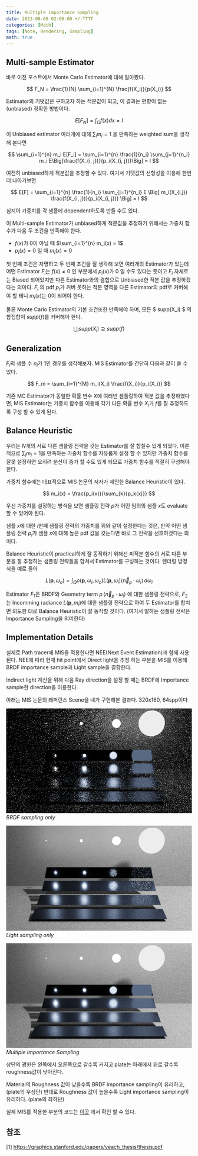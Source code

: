 ```yaml
---
title: Multiple Importance Sampling
date: 2023-08-08 02:00:00 +/-TTTT
categories: [Math]
tags: [Note, Rendering, Sampling]  
math: true
---
```


## Multi-sample Estimator

바로 이전 포스트에서 Monte Carlo Estimator에 대해 알아봤다. 

$$ F_N = \frac{1}{N} \sum_{i=1}^{N} \frac{f(X_i)}{p(X_i)} $$

Estimator의 기댓값은 구하고자 하는 적분값이 되고, 이 결과는 편향이 없는(unbiased) 정확한 방법이다.

$$ E[F_N] = \int_{\Omega} f(x) dx = I$$

이 Unbiased estimator 여러개에 대해 $\sum_{i} m_i = 1$ 을 만족하는 weighted sum을 생각해 본다면

$$ \sum_{i=1}^{n} m_i E[F_i] = \sum_{i=1}^{n} \frac{1}{n_i} \sum_{j=1}^{n_i} m_i E\Big[\frac{f(X_{i, j})}{p_i(X_{i, j})}\Big] = I $$

여전히 unbiased하게 적분값을 추정할 수 있다. 여기서 기댓값의 선형성을 이용해 한번 더 나아가보면

$$ E[F] = \sum_{i=1}^{n} \frac{1}{n_i} \sum_{j=1}^{n_i} E \Big[ m_i(X_{i,j}) \frac{f(X_{i, j})}{p_i(X_{i, j})} \Big] = I $$

심지어 가중치를 각 샘플에 dependent하도록 만들 수도 있다.

이 Multi-sample Estimator가 unbiased하게 적분값을 추정하기 위해서는 가중치 함수가 다음 두 조건을 만족해야 한다.

- $f(x)$가 $0$이 아닐 때 $\sum_{i=1}^{n} m_i(x) = 1$ 
- $p_i(x)=0$ 일 때 $m_i(x) = 0$ 

첫 번째 조건은 자명하고 두 번째 조건을 잘 생각해 보면 여러개의 Estimator가 있는데 어떤 Estimator $F_i$는 $f(x) \ne 0$ 인 부분에서 $p_i(x)$가 $0$ 일 수도 있다는 뜻이고 $F_i$ 자체로는 Biased 되어있지만 다른 Estimator와의 결합으로 Unbiased한 적분 값을 추정하겠다는 의미다. $F_i$ 의 pdf $p_i$가 커버 못하는 적분 영역을 다른 Estimator의 pdf로 커버해야 할 테니 $m_i(x)$는 $0$이 되어야 한다. 

물론 Monte Carlo Estimator의 기본 조건또한 만족해야 하며, 모든 $ supp(X_i) $ 의 합집합이 $supp(f)$를 커버해아 한다.

$$ \bigcup_i supp(X_i) \supseteq supp(f) $$

## Generalization

$F_i$의 샘플 수 $n_i$가 1인 경우를 생각해보자. MIS Estimator를 간단히 다음과 같이 쓸 수 있다.

$$ F_m = \sum_{i=1}^{M} m_i(X_i) \frac{f(X_i)}{p_i(X_i)} $$

기존 MC Estimator가 동일한 확률 변수 $X$에 여러번 샘플링하여 적분 값을 추정하였다면, MIS Estimator는 가중치 함수를 이용해 각기 다른 확률 변수 $X_i$가 $f$를 잘 추정하도록 구성 할 수 있게 된다.

## Balance Heuristic

우리는 $N$개의 서로 다른 샘플링 전략을 갖는 Estimator를 잘 합칠수 있게 되었다. 이론적으로 $\sum_{i} m_i = 1$을 만족하는 가중치 함수를 자유롭게 설정 할 수 있지만 가중치 함수를 잘못 설정하면 오히려 분산이 증가 할 수도 있게 되므로 가중치 함수를 적절히 구성해야 한다. 

가중치 함수에는 대표적으로 MIS 논문의 저자가 제안한 Balance Heuristic이 있다. 

$$ m_i(x) = \frac{p_i(x)}{\sum_{k}{p_k(x)}} $$ 

우선 가중치를 설정하는 방식을 보면 샘플링 전략 $p$가 어떤 임의의 샘플 $x$도 evaluate할 수 있어야 된다.

샘플 $x$에 대한 $i$번째 샘플링 전략의 가중치를 위와 같이 설정한다는 것은, 만약 어떤 샘플링 전략 $p_i$가 샘플 $x$에 대해 높은 pdf 값을 갖는다면 바로 그 전략을 선호하겠다는 의미다. 

Balance Heuristic이 practical하게 잘 동작하기 위해선 피적분 함수의 서로 다른 부분을 잘 추정하는 샘플링 전략들을 합쳐서 Estimator를 구성하는 것이다. 렌더링 방정식을 예로 들어

$$ L(\mathbf{p}, \omega_o) = \int_{\Omega} \rho(\mathbf{p}, \omega_i, \omega_o) L(\mathbf{p}, \omega_i) \langle \vec n_p \cdot \omega_i \rangle \, d\omega_i $$  

Estimator $F_1$은 BRDF와 Geometry term $\rho \, \langle \vec n_p \cdot \omega_i \rangle$ 에 대한 샘플링 전략으로, $F_2$는 Incomming radiance $L(\mathbf{p}, m_i)$에 대한 샘플링 전략으로 하여 두 Estimator를 합치면 의도한 대로 Balance Heuristic이 잘 동작할 것이다. (여기서 말하는 샘플링 전략은 Importance Sampling을 의미한다) 

## Implementation Details

실제로 Path tracer에 MIS을 적용한다면 NEE(Next Event Estimation)과 함께 사용된다. NEE에 따라 현재 hit point에서 Direct light을 추정 하는 부분을 MIS를 이용해 BRDF importance sample과 Light sample을 결합한다. 

Indirect light 계산을 위해 다음 Ray direction을 설정 할 때는 BRDF에 Importance sample한 direction을 이용한다.

아래는 MIS 논문의 레퍼런스 Scene을 내가 구현해본 결과다. 320x160, 64spp이다

![brdf](/assets/img/mis/brdf_sampling.png) _BRDF sampling only_  

![light](/assets/img/mis/light_sampling.png) _Light sampling only_  

![mis](/assets/img/mis/mis.png) _Multiple Importance Sampling_  

상단의 광원은 왼쪽에서 오른쪽으로 갈수록 커지고 plate는 아래에서 위로 갈수록 roughness값이 낮아진다.

Material의 Roughness 값이 낮을수록 BRDF importance sampling이 유리하고, (plate의 우상단)
반대로 Roughness 값이 높을수록 Light importance sampling이 유리하다. (plate의 좌하단)

실제 MIS를 적용한 부분의 코드는 [이곳](https://github.com/Sopiro/Bulbit/blob/a2c6429f9216b06e5fd5d4c429f53cb48c9ec841/src/integrator/path_integrator.cpp#L75) 에서 확인 할 수 있다.


## 참조

[1] <https://graphics.stanford.edu/papers/veach_thesis/thesis.pdf>  


